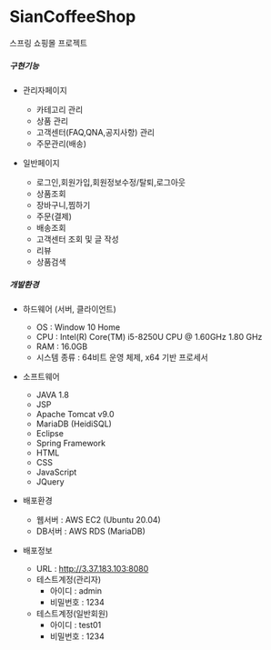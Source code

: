 # SianCoffeeShop
스프링 쇼핑몰 프로젝트

##### 구현기능
+ 관리자페이지
  + 카테고리 관리
  + 상품 관리
  + 고객센터(FAQ,QNA,공지사항) 관리
  + 주문관리(배송)
  
+ 일반페이지
  + 로그인,회원가입,회원정보수정/탈퇴,로그아웃
  + 상품조회
  + 장바구니,찜하기
  + 주문(결제)
  + 배송조회
  + 고객센터 조회 및 글 작성
  + 리뷰
  + 상품검색
  
  

##### 개발환경
+ 하드웨어 (서버, 클라이언트)
  + OS : Window 10 Home
  + CPU : Intel(R) Core(TM) i5-8250U CPU @ 1.60GHz 1.80 GHz
  + RAM : 16.0GB
  + 시스템 종류 : 64비트 운영 체제, x64 기반 프로세서

+ 소프트웨어
  + JAVA 1.8
  + JSP
  + Apache Tomcat v9.0
  + MariaDB (HeidiSQL)
  + Eclipse
  + Spring Framework
  + HTML
  + CSS
  + JavaScript
  + JQuery



+ 배포환경
  + 웹서버 : AWS EC2 (Ubuntu 20.04)
  + DB서버 : AWS RDS (MariaDB)
  
+ 배포정보
  + URL : http://3.37.183.103:8080
  + 테스트계정(관리자)
    + 아이디 : admin
    + 비밀번호 : 1234
  + 테스트계정(일반회원)
    + 아이디 : test01
    + 비밀번호 : 1234
  

